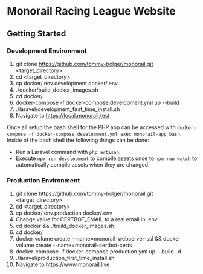 # Monorail Racing League Website

## Getting Started

### Development Environment

1. git clone https://github.com/tommy-bolger/monorail.git <target_directory>
2. cd <target_directory>
3. cp docker/.env.development docker/.env
4. ./docker/build_docker_images.sh
5. cd docker/
6. docker-compose -f docker-compose.development.yml up --build
7. ./laravel/development_first_time_install.sh
8. Navigate to https://local.monorail.test

Once all setup the bash shell for the PHP app can be accessed with `docker-compose -f docker-compose.development.yml exec monorail-app bash`. Inside of the bash shell the following things can be done:
- Run a Laravel command with `php artisan`.
- Execute `npm run development` to compile assets once to `npm run watch` to automatically compile assets when they are changed.

### Production Environment

1. git clone https://github.com/tommy-bolger/monorail.git <target_directory>
2. cd <target_directory>
3. cp docker/.env.production docker/.env
4. Change value for CERTBOT_EMAIL to a real email in .env.
5. cd docker && ./build_docker_images.sh
6. cd docker/
7. docker volume create --name=monorail-webserver-ssl && docker volume create --name=monorail-certbot-certs
8. docker-compose -f docker-compose.production.yml up --build -d
9. ./laravel/production_first_time_install.sh
10. Navigate to https://www.monorail.live
